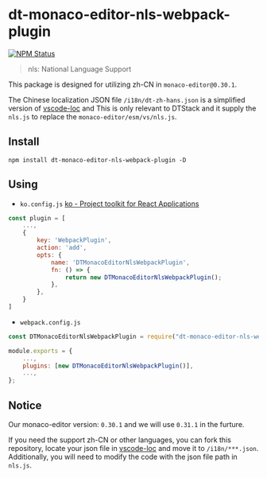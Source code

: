 # dt-monaco-editor-nls-webpack-plugin

<a href="https://www.npmjs.com/package/dt-monaco-editor-nls-webpack-plugin"><img alt="NPM Status" src="https://img.shields.io/npm/v/dt-monaco-editor-nls-webpack-plugin.svg?style=flat"></a>

> nls: National Language Support

This package is designed for utilizing zh-CN in `monaco-editor@0.30.1`.

The Chinese localization JSON file `/i18n/dt-zh-hans.json` is a simplified version of [vscode-loc](https://github.com/microsoft/vscode-loc/blob/release/1.63.3/i18n/vscode-language-pack-zh-hans/translations/main.i18n.json)  and This is only relevant to DTStack and it supply the `nls.js` to replace the `monaco-editor/esm/vs/nls.js`.


## Install

`npm install dt-monaco-editor-nls-webpack-plugin -D`

## Using

-   `ko.config.js` [ko - Project toolkit for React Applications](https://github.com/DTStack/ko)

```js
const plugin = [
    ...,
    {
        key: 'WebpackPlugin',
        action: 'add',
        opts: {
            name: 'DTMonacoEditorNlsWebpackPlugin',
            fn: () => {
                return new DTMonacoEditorNlsWebpackPlugin();
            },
        },
    }
]
```

-   `webpack.config.js`

```js
const DTMonacoEditorNlsWebpackPlugin = require("dt-monaco-editor-nls-webpack-plugin");

module.exports = {
    ...,
    plugins: [new DTMonacoEditorNlsWebpackPlugin()],
    ...,
};
```

## Notice

Our monaco-editor version: `0.30.1` and we will use `0.31.1` in the furture.

If you need the support zh-CN or other languages, you can fork this repository, locate your json file in [vscode-loc](https://github.com/microsoft/vscode-loc) and move it to `/i18n/***.json`. Additionally, you will need to modify the code with the json file path in `nls.js`.
